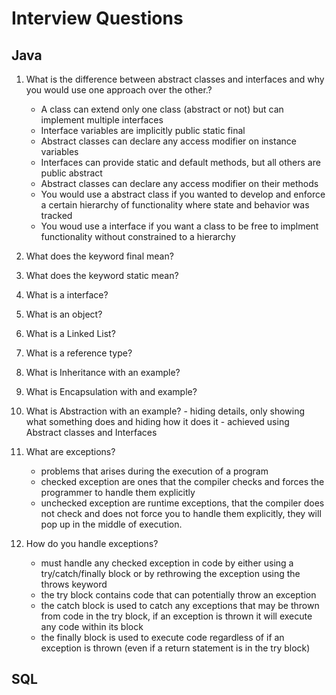  # Interview Questions
 ## Java
 1. What is the difference between abstract classes and interfaces and why you would use one approach over the other.?
    - A class can extend only one class (abstract or not) but can implement multiple interfaces
    - Interface variables are implicitly public static final
    - Abstract classes can declare any access modifier on instance variables
    - Interfaces can provide static and default methods, but all others are public abstract
    - Abstract classes can declare any access modifier on their methods
    - You would use a abstract class if you wanted to develop and enforce a certain hierarchy of functionality where state and behavior was tracked
    - You woud use a interface if you want a class to be free to implment functionality without constrained to a hierarchy


 2. What does the keyword final mean?
 3. What does the keyword static mean?
 4. What is a interface?
 5. What is an object?
 6. What is a Linked List?
 7. What is a reference type?
 8. What is Inheritance with an example?
 9. What is Encapsulation with and example?
 10. What is Abstraction with an example?
    - hiding details, only showing what something does and hiding how it does it
    - achieved using Abstract classes and Interfaces
11. What are exceptions?
    - problems that arises during the execution of a program
    - checked exception are ones that the compiler checks and forces the programmer to handle them explicitly
    - unchecked exception are runtime exceptions, that the compiler does not check and does not force you to handle them explicitly, they will pop up in the middle of execution.
12. How do you handle exceptions?
    - must handle any checked exception in code by either using a try/catch/finally block or by rethrowing the exception using the throws keyword
    - the try block contains code that can potentially throw an exception
    - the catch block is used to catch any exceptions that may be thrown from code in the try block, if an exception is thrown it will execute any code within its block 
    - the finally block is used to execute code regardless of if an exception is thrown (even if a return statement is in the try block)

 ## SQL
